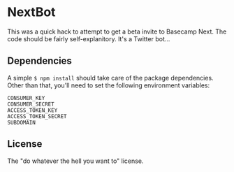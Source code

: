 # NextBot

This was a quick hack to attempt to get a beta invite to Basecamp Next. The code
should be fairly self-explanitory. It's a Twitter bot...

## Dependencies

A simple `$ npm install` should take care of the package dependencies. Other
than that, you'll need to set the following environment variables:

    CONSUMER_KEY
    CONSUMER_SECRET
    ACCESS_TOKEN_KEY
    ACCESS_TOKEN_SECRET
    SUBDOMAIN

## License

The "do whatever the hell you want to" license.
